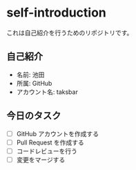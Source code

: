 # self-introduction
これは自己紹介を行うためのリポジトリです。
## 自己紹介
- 名前: 池田
- 所属: GitHub
- アカウント名: taksbar

## 今日のタスク
- [ ] GitHub アカウントを作成する
- [ ] Pull Request を作成する
- [ ] コードレビューを行う
- [ ] 変更をマージする
